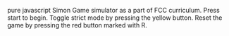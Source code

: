 pure javascript Simon Game simulator as a part of FCC curriculum.
Press start to begin.
Toggle strict mode by pressing the yellow button.
Reset the game by pressing the red button marked with R.